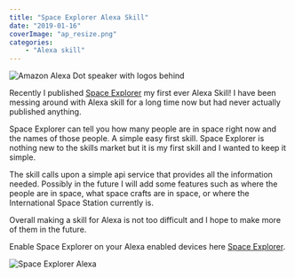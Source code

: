 ```yaml
---
title: "Space Explorer Alexa Skill"
date: "2019-01-16"
coverImage: "ap_resize.png"
categories:
    - "Alexa skill"
---
```


![Amazon Alexa Dot speaker with logos behind](/images/ForPosts/ap_resize.png)

Recently I published [Space Explorer](https://www.amazon.com/TomBomb-Space-Explorer/dp/B07M5DH4FT/ref=sr_1_1?s=digital-skills&ie=UTF8&qid=1547653322&sr=1-1&keywords=space+explorer) my first ever Alexa Skill! I have been messing around with Alexa skill for a long time now but had never actually published anything.

Space Explorer can tell you how many people are in space right now and the names of those people. A simple easy first skill. Space Explorer is nothing new to the skills market but it is my first skill and I wanted to keep it simple.

The skill calls upon a simple api service that provides all the information needed. Possibly in the future I will add some features such as where the people are in space, what space crafts are in space, or where the International Space Station currently is.

Overall making a skill for Alexa is not too difficult and I hope to make more of them in the future.

Enable Space Explorer on your Alexa enabled devices here [Space Explorer](https://www.amazon.com/TomBomb-Space-Explorer/dp/B07M5DH4FT/ref=sr_1_1).

![Space Explorer Alexa](/images/ForPosts/Screen-Shot-2019-01-16-at-7.50.38-AM-1024x340.png)

